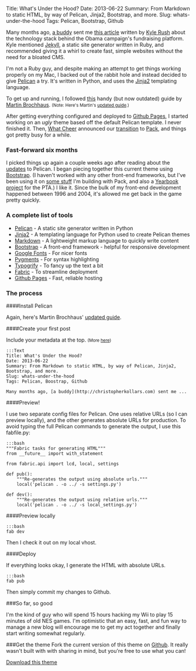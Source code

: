 Title: What's Under the Hood?
Date: 2013-06-22
Summary: From Markdown to static HTML, by way of Pelican, Jinja2, Bootstrap, and more.
Slug: whats-under-the-hood
Tags: Pelican, Bootstrap, Github

Many months ago, [a buddy](http://christopherkollars.com) sent me [this article](http://kylerush.net/blog/meet-the-obama-campaigns-250-million-fundraising-platform/) written by [Kyle Rush](http://kylerush.net/) about the technology stack behind the Obama campaign's fundraising platform. Kyle mentioned [Jekyll](http://jekyllrb.com/), a static site generator written in Ruby, and recommended giving it a whirl to create fast, simple websites without the need for a bloated CMS.

I'm not a Ruby guy, and despite making an attempt to get things working properly on my Mac, I backed out of the rabbit hole and instead decided to give [Pelican](http://docs.getpelican.com/en/latest/) a try. It's written in Python, and uses the [Jinja2](http://jinja.pocoo.org/docs/) templating language.  

To get up and running, I followed [this](http://martinbrochhaus.com/pelican.html) handy (but now outdated) guide by [Martin Brochhaus](http://martinbrochhaus.com). <small>(Note: Here's Martin's [updated guide](http://martinbrochhaus.com/pelican2.html).)</small>

After getting everything configured and deployed to [Github Pages](http://pages.github.com/), I started working on an *ugly* theme based off the default Pelican template. I never finished it. Then, [What Cheer](http://whatcheer.com) announced our [transition](http://whatcheer.com/pack/) to [Pack](http://packlove.com), and things got pretty busy for a while.

### Fast-forward six months

I picked things up again a couple weeks ago after reading about the [updates](http://blog.getpelican.com/pelican-3.2-released.html) to Pelican. I began piecing together this current theme using <a href="http://twitter.github.io/bootstrap/">Bootstrap</a>. (I haven't worked with any other front-end frameworks, but I've been using it on [some stuff](http://news.packlove.com/admin/) I'm building with Pack, and also a [Yearbook project](http://yearbooks.edison-pta.org) for the PTA.) I like it. Since the bulk of my front-end development happened between 1996 and 2004, it's allowed me get back in the game pretty quickly.

### A complete list of tools

* [Pelican](http://docs.getpelican.com/en/latest/) - A static site generator written in Python
* [Jinja2](http://jinja.pocoo.org/docs/) - A templating language for Python used to create Pelican themes
* [Markdown](http://daringfireball.net/projects/markdown/) - A lightweight markup language to quickly write content
* [Bootstrap](http://twitter.github.io/bootstrap/) - A  front-end framework - helpful for responsive development
* [Google Fonts](http://www.google.com/fonts/) - For nicer fonts
* [Pygments](http://pygments.org/) - For syntax highlighting
* [Typogrify](https://github.com/getpelican/pelican-typogrify) - To fancy up the text a bit
* [Fabric](http://docs.fabfile.org/en/1.6/) - To streamline deployment
* [Github Pages](http://pages.github.com/) - Fast, reliable hosting 

### The process

####Install Pelican

Again, here's Martin Brochhaus' [updated guide](http://martinbrochhaus.com/pelican2.html).


####Create your first post

Include your metadata at the top. <small>(More [here](http://docs.getpelican.com/en/latest/getting_started.html#writing-content-using-pelican))</small>

	:::Text
	Title: What's Under the Hood?
	Date: 2013-06-22
	Summary: From Markdown to static HTML, by way of Pelican, Jinja2, Bootstrap, and more.
	Slug: whats-under-the-hood
	Tags: Pelican, Boostrap, Github

	Many months ago, [a buddy](http://christopherkollars.com) sent me ...

####Preview!

I use two separate config files for Pelican. One uses relative URLs (so I can preview locally), and the other generates absolute URLs for production. To avoid typing the full Pelican commands to generate the output, I use this fabfile.py:

	:::bash
	"""Fabric tasks for generating HTML"""
	from __future__ import with_statement

	from fabric.api import lcd, local, settings

	def pub():
	    """Re-generates the output using absolute urls."""
	    local('pelican . -o ../ -s settings.py')

	def dev():
	    """Re-generates the output using relative urls."""
	    local('pelican . -o ../ -s local_settings.py')

####Preview locally

	:::bash
	fab dev

Then I check it out on my local vhost.

####Deploy

If everything looks okay, I generate the HTML with absolute URLs.

	:::bash
	fab pub


Then simply commit my changes to Github.

###So far, so good

I'm the kind of guy who will spend 15 hours hacking my Wii to play 15 minutes of old NES games. I'm optimistic that an easy, fast, and fun way to manage a new blog will encourage me to get my act together and finally start writing somewhat regularly.

###Get the theme
Fork the current version of this theme on [Github](https://github.com/alexpgates/alexpgates.github.com/tree/master/themes/apg). It really wasn't built with with sharing in mind, but you're free to use what you can!

<div class="row text-center top-padding download">
    <a class="btn btn-large" href="https://github.com/alexpgates/alexpgates.github.com/tree/master/themes/apg">Download this theme <i class="fa fa-arrow-circle-right"></i></a>
</div>